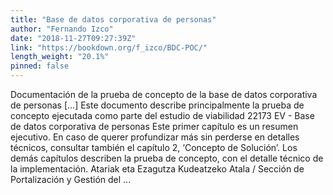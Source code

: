 ```yaml
---
title: "Base de datos corporativa de personas"
author: "Fernando Izco"
date: "2018-11-27T09:27:39Z"
link: "https://bookdown.org/f_izco/BDC-POC/"
length_weight: "20.1%"
pinned: false
---
```


Documentación de la prueba de concepto de la base de datos corporativa de personas [...] Este documento describe principalmente la prueba de concepto ejecutada como parte del estudio de viabilidad 22173 EV - Base de datos corporativa de personas Este primer capítulo es un resumen ejecutivo. En caso de querer profundizar más sin perderse en detalles técnicos, consultar también el capítulo 2, ‘Concepto de Solución’. Los demás capítulos describen la prueba de concepto, con el detalle técnico de la implementación. Atariak eta Ezagutza Kudeatzeko Atala / Sección de Portalización y Gestión del ...
